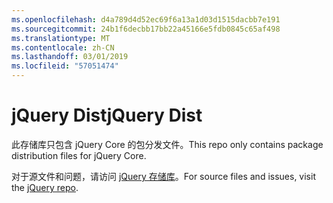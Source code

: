 ```yaml
---
ms.openlocfilehash: d4a789d4d52ec69f6a13a1d03d1515dacbb7e191
ms.sourcegitcommit: 24b1f6decbb17bb22a45166e5fdb0845c65af498
ms.translationtype: MT
ms.contentlocale: zh-CN
ms.lasthandoff: 03/01/2019
ms.locfileid: "57051474"
---
```

# <a name="jquery-dist"></a><span data-ttu-id="ff39d-101">jQuery Dist</span><span class="sxs-lookup"><span data-stu-id="ff39d-101">jQuery Dist</span></span>

<span data-ttu-id="ff39d-102">此存储库只包含 jQuery Core 的包分发文件。</span><span class="sxs-lookup"><span data-stu-id="ff39d-102">This repo only contains package distribution files for jQuery Core.</span></span>

<span data-ttu-id="ff39d-103">对于源文件和问题，请访问 [jQuery 存储库](https://github.com/jquery/jquery)。</span><span class="sxs-lookup"><span data-stu-id="ff39d-103">For source files and issues, visit the [jQuery repo](https://github.com/jquery/jquery).</span></span>
